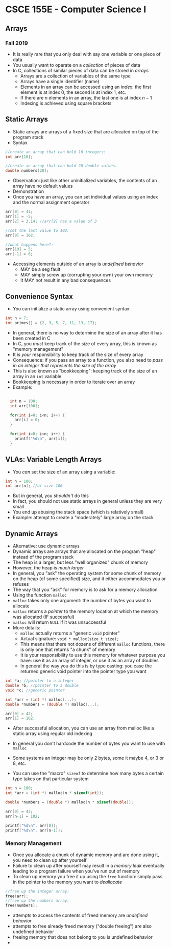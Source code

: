 
# CSCE 155E - Computer Science I
## Arrays
### Fall 2019

* It is really rare that you only deal with say one variable or one piece of data
* You usually want to operate on a *collection* of pieces of data
* In C, collections of similar pieces of data can be stored in *arrays*
  * Arrays are a collection of variables of the same type
  * Arrays have a single identifier (name)
  * Elements in an array can be accessed using an *index*: the first element is at index 0, the second is at index 1, etc.  
  * If there are $n$ elements in an array, the last one is at index $n - 1$
  * Indexing is achieved using square brackets
  
## Static Arrays

* Static arrays are arrays of a fixed size that are allocated on top of the program stack
* Syntax

```c
//create an array that can hold 10 integers:
int arr[10];

//create an array that can hold 20 double values:
double numbers[20];
```

* Observation: just like other uninitialized variables, the contents of an array have no default values
* Demonstration
* Once you have an array, you can set individual values using an index and the normal assignment operator

```c
arr[0] = 42;
arr[1] = -5;
arr[2] = 3.14; //arr[2] has a value of 3

//set the last value to 102:
arr[9] = 102;

//what happens here?:
arr[10] = 5;
arr[-1] = 6;
```

* Accessing elements outside of an array is *undefined behavior*
  * MAY be a seg fault
  * MAY simply screw up (corrupting your own) your own memory
  * It MAY not result in any bad consequences

## Convenience Syntax

* You can initialize a static array using convenient syntax:

```c
int n = 7;
int primes[] = {2, 3, 5, 7, 11, 13, 17};
```

* In general, there is no way to determine the size of an array after it has been created in C
* In C, you *must* keep track of the size of every array, this is known as "memory management"
* It is *your* responsibility to keep track of the size of every array
* Consequence: if you pass an array to a function, you also need to *pass in an integer that represents the size of the array*
* This is also known as "bookkeeping": keeping track of the size of an array in an `int` variable
* Bookkeeping is necessary in order to iterate over an array
* Example:

```c

  int n = 100;
  int arr[100];

  for(int i=0; i<n; i++) {
    arr[i] = 0;
  }

  for(int i=0; i<n; i++) {
    printf("%d\n", arr[i]);
  }
```

## VLAs: Variable Length Arrays

* You *can* set the size of an array using a variable:
```c
int n = 100;
int arr[n]; //of size 100
```

* But in general, you *shouldn't* do this
* In fact, you should not use static arrays in general unless they are very small
* You end up abusing the stack space (which is 
  relatively small)
* Example: attempt to create a "moderately" large array on the stack
  
## Dynamic Arrays

* Alternative: use dynamic arrays
* Dynamic arrays are arrays that are allocated on the program "heap" instead of the program stack
* The heap is a larger, but less "well organized" chunk of memory
* However, the heap is *much larger*
* In general, you "ask" the operating system for some chunk of memory on the heap (of some specified) size, and it either accommodates you or refuses
* The way that you "ask" for memory is to ask for a memory allocation 
* Using the function `malloc`
* `malloc` takes only one argument: the number of bytes you want to allocate
* `malloc` returns a *pointer* to the memory location at which the memory was allocated (IF successful)
* `malloc` will return `NULL` if it was unsuccessful
* More details:
  * `malloc` actually returns a "generic `void` pointer"
  * Actual signature: `void * malloc(size_t size);`
  * This means that there not dozens of different `malloc` functions, there is only one that returns "a chunk" of memory
  * It is your responsibility to use this memory for whatever purpose you have: use it as an array of integer, or use it as an array of doubles
  * In general the way you do this is by type casting: you case the returned generic void pointer into the pointer type you want

```c
int *a; //pointer to a integer
double *b; //pointer to a double
void *c; //generic pointer

int *arr = (int *) malloc(...);
double *numbers = (double *) malloc(...);

arr[0] = 42;
arr[1] = 102;
```

* After successful allocation, you can use an array from malloc like a static array using regular old indexing

* In general you don't hardcode the number of bytes you want to use with `malloc`
* Some systems an integer may be only 2 bytes, some it maybe 4, or 3 or 8, etc.
* You can use the "macro" `sizeof` to determine how many bytes a certain type takes on that particular system

```c
int n = 100;
int *arr = (int *) malloc(n * sizeof(int));

double *numbers = (double *) malloc(n * sizeof(double));

arr[0] = 42;
arr[n-1] = 102;

printf("%d\n", arr[0]);
printf("%d\n", arr[n-1]);
```

### Memory Management

* Once you allocate a chunk of dynamic memory and are done using it, you need to clean up after yourself
* Failure to clean up after yourself may result in a *memory leak* eventually leading to a program failure when you've run out of memory 
* To clean up memory you free it up using the `free` function: simply pass in the pointer to the memory you want to *deallocate*

```c
//free up the integer array:
free(arr);
//free up the numbers array:
free(numbers);
```

* attempts to access the contents of freed memory are *undefined behavior*
* attempts to free already freed memory ("double freeing") are also undefined behavior
* freeing memory that does not belong to you is undefined behavior
* 


  